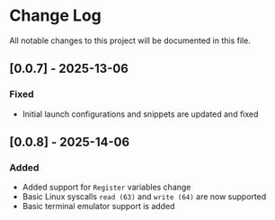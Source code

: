 # Change Log

All notable changes to this project will be documented in this file.  

## [0.0.7] - 2025-13-06  

### Fixed

- Initial launch configurations and snippets are updated and fixed  

## [0.0.8] - 2025-14-06  

### Added

- Added support for `Register` variables change  
- Basic Linux syscalls `read (63)` and `write (64)` are now supported  
- Basic terminal emulator support is added
